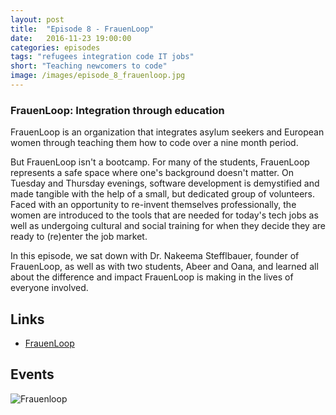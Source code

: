 ```yaml
---
layout: post
title:  "Episode 8 - FrauenLoop"
date:   2016-11-23 19:00:00
categories: episodes
tags: "refugees integration code IT jobs"
short: "Teaching newcomers to code"
image: /images/episode_8_frauenloop.jpg
---
```


<script></script>

### FrauenLoop: Integration through education

FrauenLoop is an organization that integrates asylum seekers and European women through teaching them how to code over a nine month period.

But FrauenLoop isn't a bootcamp. For many of the students, FrauenLoop represents a safe space where one's background doesn't matter. On Tuesday and Thursday evenings, software development is demystified and made tangible with the help of a small, but dedicated group of volunteers. Faced with an opportunity to re-invent themselves professionally, the women are introduced to the tools that are needed for today's tech jobs as well as undergoing cultural and social training for when they decide they are ready to (re)enter the job market.

In this episode, we sat down with Dr. Nakeema Stefflbauer, founder of FrauenLoop, as well as with two students, Abeer and Oana, and learned all about the difference and impact FrauenLoop is making in the lives of everyone involved.

## Links

* [FrauenLoop](http://frauenloop.org/)

## Events


![Frauenloop](/images/episode_8_frauenloop.jpg) <!-- credit goes to Adlan Mansri (@Gurzil_ on Twitter) -->

